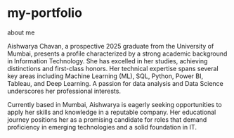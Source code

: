 # my-portfolio

about me

Aishwarya Chavan, a prospective 2025 graduate from the University of Mumbai, presents a profile characterized by a strong academic background in Information Technology. She has excelled in her studies, achieving distinctions and first-class honors. Her technical expertise spans several key areas including Machine Learning (ML), SQL, Python, Power BI, Tableau, and Deep Learning. A passion for data analysis and Data Science underscores her professional interests.

Currently based in Mumbai, Aishwarya is eagerly seeking opportunities to apply her skills and knowledge in a reputable company. Her educational journey positions her as a promising candidate for roles that demand proficiency in emerging technologies and a solid foundation in IT.

